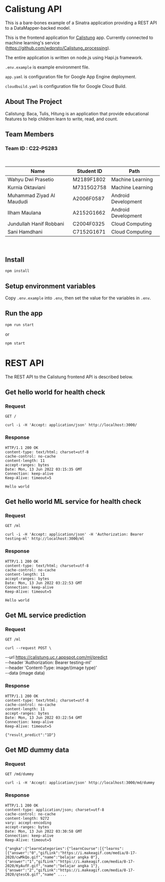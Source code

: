 # Calistung API

This is a bare-bones example of a Sinatra application providing a REST
API to a DataMapper-backed model.

This is the frontend application for [Calistung](https://github.com/Chino-ai/Calistung) app. Currently connected to machine learning's service (https://github.com/wdprsto/Calistung_processing).

The entire application is written on node.js using Hapi.js framework.

`.env.example` is example environment file.

`app.yaml` is configuration file for Google App Engine deployment.

`cloudbuild.yaml` is configuration file for Google Cloud Build.

## About The Project
Calistung: Baca, Tulis, Hitung is an application that provide educational features to help children learn to write, read, and count.

## Team Members

### Team ID : C22-PS283
<br>

| Name                      | Student ID   | Path                |
| ------------------------- | ------------ | ------------------- |
| Wahyu Dwi Prasetio        | M2189F1802   | Machine Learning    |
| Kurnia Oktaviani          | M7315G2758   | Machine Learning    |
| Muhammad Ziyad Al Maududi | A2006F0587   | Android Development |
| Ilham Maulana             | A2152G1662   | Android Development |
| Jundullah Hanif Robbani   | C2004F0325   | Cloud Computing     |
| Sani Hamdhani             | C7152G1671   | Cloud Computing     |

<br>

## Install

    npm install

## Setup environment variables

Copy `.env.example` into `.env`, then set the value for the variables in `.env`.

## Run the app

```sh
npm run start
```

or

```sh
npm start
```

# REST API

The REST API to the Calistung frontend API is described below.

## Get hello world for health check

### Request

`GET /`

    curl -i -H 'Accept: application/json' http://localhost:3000/

### Response

    HTTP/1.1 200 OK
    content-type: text/html; charset=utf-8
    cache-control: no-cache
    content-length: 11
    accept-ranges: bytes
    Date: Mon, 13 Jun 2022 03:15:35 GMT
    Connection: keep-alive
    Keep-Alive: timeout=5

    Hello world

## Get hello world ML service for health check

### Request

`GET /ml`

    curl -i -H 'Accept: application/json' -H 'Authorization: Bearer testing-ml' http://localhost:3000/ml

### Response

    HTTP/1.1 200 OK
    content-type: text/html; charset=utf-8
    cache-control: no-cache
    content-length: 11
    accept-ranges: bytes
    Date: Mon, 13 Jun 2022 03:22:53 GMT
    Connection: keep-alive
    Keep-Alive: timeout=5

    Hello world

## Get ML service prediction

### Request

`GET /ml`

    curl --request POST \
  --url https://calistung.uc.r.appspot.com/ml/predict \
  --header 'Authorization: Bearer testing-ml' \
  --header 'Content-Type: image/(image type)' \
  --data (image data)

### Response

    HTTP/1.1 200 OK
    content-type: text/html; charset=utf-8
    cache-control: no-cache
    content-length: 11
    accept-ranges: bytes
    Date: Mon, 13 Jun 2022 03:22:54 GMT
    Connection: keep-alive
    Keep-Alive: timeout=5

    {"result_predict":"1D"}

## Get MD dummy data

### Request

`GET /md/dummy`

    curl -i -H 'Accept: application/json' http://localhost:3000/md/dummy

### Response

    HTTP/1.1 200 OK
    content-type: application/json; charset=utf-8
    cache-control: no-cache
    content-length: 9272
    vary: accept-encoding
    accept-ranges: bytes
    Date: Mon, 13 Jun 2022 03:30:58 GMT
    Connection: keep-alive
    Keep-Alive: timeout=5

    {"angka":{"learnCategories":{"learnCourse":[{"learns":[{"answer":"0","gifLink":"https://i.makeagif.com/media/8-17-2020/cwMkQo.gif","name":"belajar angka 0"},{"answer":"1","gifLink":"https://i.makeagif.com/media/8-17-2020/KyAufF.gif","name":"belajar angka 1"},{"answer":"2","gifLink":"https://i.makeagif.com/media/8-17-2020/qtesC6.gif","name" ....
